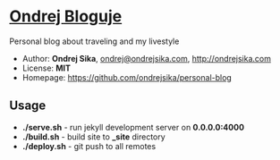 # [Ondrej Bloguje](https://ondrejbloguje.cz)

Personal blog about traveling and my livestyle

* Author: __Ondrej Sika__, <ondrej@ondrejsika.com>, <http://ondrejsika.com>
* License: __MIT__
* Homepage: <https://github.com/ondrejsika/personal-blog>


## Usage

* __./serve.sh__ - run jekyll development server on __0.0.0.0:4000__
* __./build.sh__ - build site to **_site** directory
* __./deploy.sh__ - git push to all remotes

